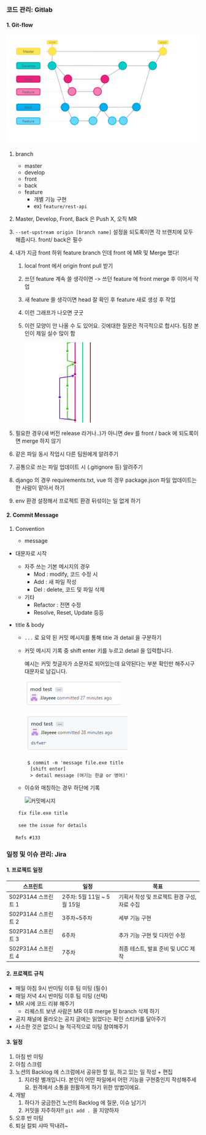 ### 코드 관리: Gitlab

#### 1. Git-flow

![branch](../images/branch.PNG)

1. branch
   - master 
   - develop
   - front
   - back
   - feature 
     - 개별 기능 구현
     - ex) `feature/rest-api`



2. Master, Develop, Front, Back 은 Push X, 오직 MR

3. `--set-upstream origin [branch name]` 설정을 되도록이면 각 브랜치에 모두 해줍시다. front/ back은 필수

4. 내가 지금 front 하위 feature branch 인데 front 에 MR 및 Merge 했다!

   1. local front 에서 origin front pull 받기

   2. 쓰던 feature 계속 쓸 생각이면 -> 쓰던 feature 에 front merge 후 이어서 작업 

   3. 새 feature  쓸 생각이면 head 잘 확인 후 feature 새로 생성 후 작업

   4. 이런 그래프가 나오면 굿굿

   5. 이런 모양이 안 나올 수 도 있어요. 깃에대한 질문은 적극적으로 합시다. 팀장 본인이 제일 실수 많이 함

      ![뽈록](..\images\뽈록.PNG)

5. 필요한 경우(새 버전 release 라거나..)가 아니면 dev 를 front / back 에 되도록이면 merge 하지 않기

6. 같은 파일 동시 작업시 다른 팀원에게 알려주기

7. 공통으로 쓰는 파일 업데이트 시 (.gitignore 등) 알려주기

8. django 의 경우 requirements.txt, vue 의 경우 package.json 파일 업데이트는 한 사람이 맡아서 하기

9. env 환경 설정해서 프로젝트 환경 뒤섞이는 일 없게 하기



#### 2. Commit Message

1. Convention

   - message 
- 대문자로 시작
     - 자주 쓰는 기본 메시지의 경우
       - Mod : modify, 코드 수정 시
       - Add  : 새 파일 작성
       - Del : delete, 코드 및 파일 삭제
     - 기타
       - Refactor : 전면 수정
       - Resolve, Reset, Update 등등
- title & body
  
  -  `...` 로 요약 된 커밋 메시지를 통해 titie 과 detail 을 구분하기
  - 커밋 메시지 기록 중 shift enter 키를 누르고 detail 을 입력합니다. 
  
      예시는 커밋 첫글자가 소문자로 되어있는데 요약된다는 부분 확인만 해주시구 대문자로 남깁니다.
  
     ![commit1](../images/commit1.PNG)
     
     ![commit2](../images/commit2.PNG)
     
     ```
      $ commit -m 'message file.exe title
       [shift enter]
       > detail message (여기는 한글 or 영어)'
     ```

   - 이슈와 매칭하는 경우 하단에 기록
  
     ![커밋메시지](C:\Users\multicampus\Desktop\심화프로젝트\doc\images\커밋메시지.PNG)
     
    ```
     fix file.exe title
         
     see the issue for details
     
   Refs #133
    ```
  
     



### 일정 및 이슈 관리: Jira
#### 1. 프로젝트 일정

| 스프린트            | 일정                       | 목표                                         |
| ------------------- | -------------------------- | -------------------------------------------- |
| S02P31A4 스프린트 1 | 2주차: 5월 11일 ~ 5월 15일 | 기획서 작성 및 프로젝트 환경 구성, 자료 수집 |
| S02P31A4 스프린트 2 | 3주차~5주차                | 세부 기능 구현                               |
| S02P31A4 스프린트 3 | 6주차                      | 추가 기능 구현 및 디자인 수정                |
| S02P31A4 스프린트 4 | 7주차                      | 최종 테스트, 발표 준비 및 UCC 제작           |

 

#### 2. 프로젝트 규칙

- 매일 아침 9시 반미팅 이후 팀 미팅 (필수)
- 매일 저녁 4시 반미팅 이후 팀 미팅 (선택)
- MR 시에 코드 리뷰 해주기
  - 리퀘스트 보낸 사람은 MR 이후 merge 된 branch 삭제 하기
- 공지 채널에 올라오는 공지 글에는 읽었다는 확인 스티커를 달아주기
- 사소한 것은 없으니 늘 적극적으로 미팅 참여해주기



#### 3. 일정

1. 아침 반 미팅
2. 아침 스크럼
3. 노션의 Backlog 에 스크럼에서 공유한 할 일, 하고 있는 일 작성 + 편집 
   1. 지라랑 별개입니다. 본인이 어떤 파일에서 어떤 기능을 구현중인지 작성해주세요. 원격에서 소통을 원활하게 하기 위한 방법이에요.
4. 개발
   1. 하다가 궁금한건 노션의 Backlog 에 질문, 이슈 남기기
   2. 커밋을 자주하자!! `git add . `을 지양하자
5. 오후 반 미팅
6. 퇴실 칼퇴 샤따 딱내려~
